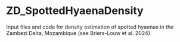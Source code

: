 # ZD_SpottedHyaenaDensity
Input files and code for density estimation of spotted hyaenas in the Zambezi Delta, Mozambique (see Briers-Louw et al. 2024)
